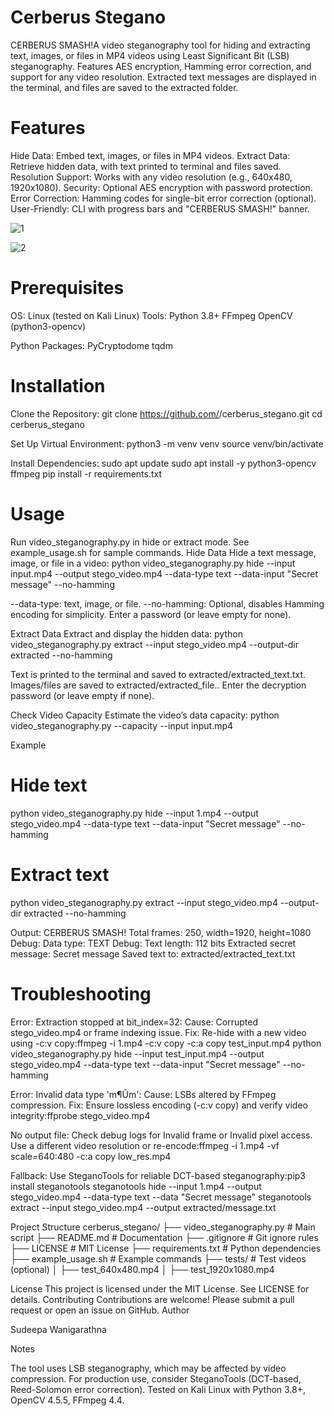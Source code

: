 # Cerberus Stegano

CERBERUS SMASH!A video steganography tool for hiding and extracting text, images, or files in MP4 videos using Least Significant Bit (LSB) steganography. Features AES encryption, Hamming error correction, and support for any video resolution. Extracted text messages are displayed in the terminal, and files are saved to the extracted folder.
# Features

Hide Data: Embed text, images, or files in MP4 videos.
Extract Data: Retrieve hidden data, with text printed to terminal and files saved.
Resolution Support: Works with any video resolution (e.g., 640x480, 1920x1080).
Security: Optional AES encryption with password protection.
Error Correction: Hamming codes for single-bit error correction (optional).
User-Friendly: CLI with progress bars and "CERBERUS SMASH!" banner.

![1](https://github.com/user-attachments/assets/66ddc737-8cbc-4b50-a142-7bc7e2fa3ee6)

![2](https://github.com/user-attachments/assets/430067c0-bf2e-4b7e-85df-3672847aff4f)



# Prerequisites

OS: Linux (tested on Kali Linux)
Tools:
Python 3.8+
FFmpeg
OpenCV (python3-opencv)


Python Packages:
PyCryptodome
tqdm



# Installation

Clone the Repository:
git clone https://github.com/<your-username>/cerberus_stegano.git
cd cerberus_stegano


Set Up Virtual Environment:
python3 -m venv venv
source venv/bin/activate


Install Dependencies:
sudo apt update
sudo apt install -y python3-opencv ffmpeg
pip install -r requirements.txt



# Usage
Run video_steganography.py in hide or extract mode. See example_usage.sh for sample commands.
Hide Data
Hide a text message, image, or file in a video:
python video_steganography.py hide --input input.mp4 --output stego_video.mp4 --data-type text --data-input "Secret message" --no-hamming


--data-type: text, image, or file.
--no-hamming: Optional, disables Hamming encoding for simplicity.
Enter a password (or leave empty for none).

Extract Data
Extract and display the hidden data:
python video_steganography.py extract --input stego_video.mp4 --output-dir extracted --no-hamming


Text is printed to the terminal and saved to extracted/extracted_text.txt.
Images/files are saved to extracted/extracted_file.<extension>.
Enter the decryption password (or leave empty if none).

Check Video Capacity
Estimate the video’s data capacity:
python video_steganography.py --capacity --input input.mp4

Example
# Hide text
python video_steganography.py hide --input 1.mp4 --output stego_video.mp4 --data-type text --data-input "Secret message" --no-hamming

# Extract text
python video_steganography.py extract --input stego_video.mp4 --output-dir extracted --no-hamming

Output:
CERBERUS SMASH!
Total frames: 250, width=1920, height=1080
Debug: Data type: TEXT
Debug: Text length: 112 bits
Extracted secret message: Secret message
Saved text to: extracted/extracted_text.txt

# Troubleshooting

Error: Extraction stopped at bit_index=32:
Cause: Corrupted stego_video.mp4 or frame indexing issue.
Fix: Re-hide with a new video using -c:v copy:ffmpeg -i 1.mp4 -c:v copy -c:a copy test_input.mp4
python video_steganography.py hide --input test_input.mp4 --output stego_video.mp4 --data-type text --data-input "Secret message" --no-hamming




Error: Invalid data type 'm¶Ûm':
Cause: LSBs altered by FFmpeg compression.
Fix: Ensure lossless encoding (-c:v copy) and verify video integrity:ffprobe stego_video.mp4




No output file:
Check debug logs for Invalid frame or Invalid pixel access.
Use a different video resolution or re-encode:ffmpeg -i 1.mp4 -vf scale=640:480 -c:a copy low_res.mp4




Fallback: Use SteganoTools for reliable DCT-based steganography:pip3 install steganotools
steganotools hide --input 1.mp4 --output stego_video.mp4 --data-type text --data "Secret message"
steganotools extract --input stego_video.mp4 --output extracted/message.txt



Project Structure
cerberus_stegano/
├── video_steganography.py  # Main script
├── README.md              # Documentation
├── .gitignore             # Git ignore rules
├── LICENSE                # MIT License
├── requirements.txt        # Python dependencies
├── example_usage.sh        # Example commands
├── tests/                 # Test videos (optional)
│   ├── test_640x480.mp4
│   ├── test_1920x1080.mp4

License
This project is licensed under the MIT License. See LICENSE for details.
Contributing
Contributions are welcome! Please submit a pull request or open an issue on GitHub.
Author

Sudeepa Wanigarathna


Notes

The tool uses LSB steganography, which may be affected by video compression. For production use, consider SteganoTools (DCT-based, Reed-Solomon error correction).
Tested on Kali Linux with Python 3.8+, OpenCV 4.5.5, FFmpeg 4.4.

